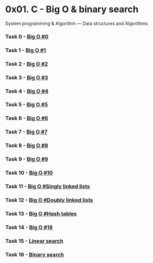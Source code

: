 # 0x01. C - Big O & binary search

System programming & Algorithm ― Data structures and Algorithms

### Task  0 - [Big O #0](BO-0)

### Task  1 - [Big O #1](BO-1)

### Task  2 - [Big O #2](BO-2)

### Task  3 - [Big O #3](BO-3)

### Task  4 - [Big O #4](BO-4)

### Task  5 - [Big O #5](BO-5)

### Task  6 - [Big O #6](BO-6)

### Task  7 - [Big O #7](BO-7)

### Task  8 - [Big O #8](BO-8)

### Task  9 - [Big O #9](BO-9)

### Task 10 - [Big O #10](BO-10)

### Task 11 - [Big O #Singly linked lists](BO-11)

### Task 12 - [Big O #Doubly linked lists](BO-12)

### Task 13 - [Big O #Hash tables](BO-15)

### Task 14 - [Big O #16](BO-16)

### Task 15 - [Linear search](0-linear.c)

### Task 16 - [Binary search](1-binary.c)
